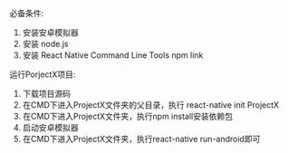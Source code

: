 必备条件:
1. 安装安卓模拟器
2. 安装 node.js
3. 安装 React Native Command Line Tools
	npm link

运行PorjectX项目:
1. 下载项目源码
2. 在CMD下进入ProjectX文件夹的父目录，执行 react-native init ProjectX
3. 在CMD下进入ProjectX文件夹，执行npm install安装依赖包
4. 启动安卓模拟器
5. 在CMD下进入ProjectX文件夹，执行react-native run-android即可